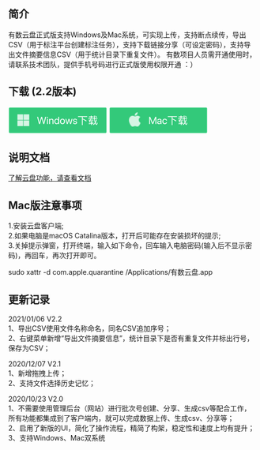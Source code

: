## 简介

有数云盘正式版支持Windows及Mac系统，可实现上传，支持断点续传，导出CSV（用于标注平台创建标注任务），支持下载链接分享（可设定密码），支持导出文件摘要信息CSV（用于统计目录下重复文件）。
有数项目人员需开通使用时，请联系技术团队，提供手机号码进行正式版使用权限开通 ：）

## 下载  (2.2版本)

[![](./images/windows.png)](http://ysdm.saasv.com/pan/581242/download20210106/youshu_pan_win_setup_2.2.exe?e=2473921077&token=zWgdjdRsH7WGyRTkxjc31KVUk1X8EoyE9qStHqaU:88D74ANYL11LQyugnvLwDv1Rsq4=)
[![](./images/mac.png)](http://ysdm.saasv.com/pan/581242/download20210106/youshu_pan_mac_setup_2.2.dmg?e=2473921004&token=zWgdjdRsH7WGyRTkxjc31KVUk1X8EoyE9qStHqaU:uZKT_mVn0-bV9vW1UWa-ja_p0Pw=)

## 说明文档 
[了解云盘功能，请查看文档](http://ai-docs.testin.cn/tools/youshucloud2.0/%E6%9C%89%E6%95%B0%E4%BA%91%E7%9B%982.0.html)  

## Mac版注意事项
1.安装云盘客户端;  
2.如果电脑是macOS Catalina版本，打开后可能存在安装损坏的提示;  
3.关掉提示弹窗，打开终端，输入如下命令，回车输入电脑密码(输入后不显示密码)，再回车，再次打开即可。  

sudo xattr -d com.apple.quarantine /Applications/有数云盘.app

## 更新记录 
2021/01/06  V2.2  
1、导出CSV使用文件名称命名，同名CSV追加序号；  
2、右键菜单新增“导出文件摘要信息”，统计目录下是否有重复文件并标出行号，保存为CSV；  

2020/12/07  V2.1  
1、新增拖拽上传；  
2、支持文件选择历史记忆；  

2020/10/23  V2.0  
1、不需要使用管理后台（网站）进行批次号创建、分享、生成csv等配合工作，所有功能都集成到了客户端内，就可以完成数据上传、生成csv、分享等；  
2、启用了新版的UI，简化了操作流程，精简了构架，稳定性和速度上均有提升；  
3、支持Windows、Mac双系统
